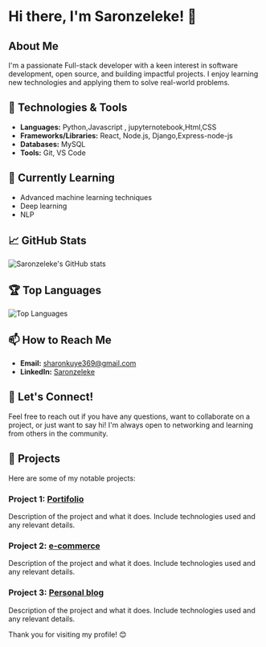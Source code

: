 # Hi there, I'm  Saronzeleke! 👋

## About Me
I'm a passionate Full-stack developer with a keen interest in software development, open source, and building impactful projects. I enjoy learning new technologies and applying them to solve real-world problems.

## 🔧 Technologies & Tools
- **Languages:** Python,Javascript , jupyternotebook,Html,CSS
- **Frameworks/Libraries:** React, Node.js, Django,Express-node-js
- **Databases:** MySQL
- **Tools:** Git, VS Code

## 🌱 Currently Learning
- Advanced machine learning techniques
- Deep learning 
- NLP

## 📈 GitHub Stats
![Saronzeleke's GitHub stats](https://github-readme-stats.vercel.app/api?username=Saronzeleke&show_icons=true&theme=radical)

## 🏆 Top Languages
![Top Languages](https://github-readme-stats.vercel.app/api/top-langs/?username=Saronzeleke&layout=compact&theme=radical)

## 📫 How to Reach Me
- **Email:** sharonkuye369@gmail.com
- **LinkedIn:** [Saronzeleke](https://www.linkedin.com/in/saronzeleke/)
  

## 💬 Let's Connect!
Feel free to reach out if you have any questions, want to collaborate on a project, or just want to say hi! I'm always open to networking and learning from others in the community.


## 📂 Projects
Here are some of my notable projects:

### Project 1: [Portifolio](https://github.com/Saronzeleke/portifolio )
Description of the project and what it does. Include technologies used and any relevant details.

### Project 2: [e-commerce](https://github.com/Saronzeleke/e-commerce)
Description of the project and what it does. Include technologies used and any relevant details.

### Project 3: [Personal blog](https://github.com/Saronzelekblog/)
Description of the project and what it does. Include technologies used and any relevant details.

Thank you for visiting my profile! 😊
